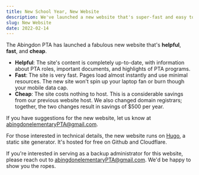 ```yaml
---
title: New School Year, New Website
description: We've launched a new website that's super-fast and easy to use.
slug: New Website
date: 2022-02-14
---
```


The Abingdon PTA has launched a fabulous new website that's **helpful**, **fast**, and **cheap**.

- **Helpful**: The site's content is completely up-to-date, with information about PTA roles, important documents, and highlights of PTA programs.
- **Fast**: The site is very fast. Pages load almost instantly and use minimal resources. The new site won't spin up your laptop fan or burn though your mobile data cap.
- **Cheap**: The site costs nothing to host. This is a considerable savings from our previous website host. We also changed domain registrars; together, the two changes result in savings of $500 per year.

If you have suggestions for the new website, let us know at abingdonelementaryPTA@gmail.com.

For those interested in technical details, the new website runs on [Hugo](https://en.wikipedia.org/wiki/Hugo_(software)), a static site generator. It's hosted for free on Github and Cloudflare.

If you're interested in serving as a backup administrator for this website, please reach out to abingdonelementaryPTA@gmail.com. We'd be happy to show you the ropes.
